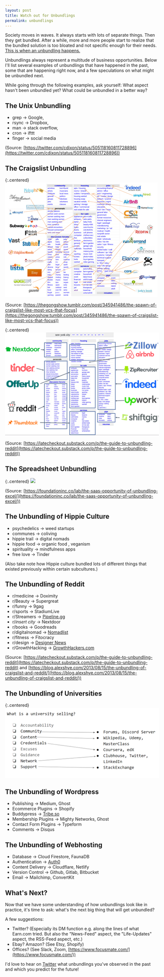 ```yaml
---
layout: post
title: Watch out for Unbundlings
permalink: unbundlings
---
```



Society moves in waves.  It always starts with lots of separate things. Then they get bundled. After a while, more and more people start to realize that the bundled solution is too bloated and not specific enough for their needs. [This is when an unbundling happens.](https://www.ben-evans.com/benedictevans/2015/5/21/office-messaging-and-verbs)

Unbundlings always represent a multitude of business opportunities. Below I'll list several examples of unbundlings that have happened in the past, some that are happening right now, and a few speculations on what might be unbundled next. 

While going through the following examples, ask yourself:  What aspect hasn't been unbundled yet? What could be unbundled in a better way?

## The Unix **Unbundling**

- grep → Google,
- rsync → Dropbox,
- man → stack overflow,
- cron → ifttt
- finger → social media

(Source: [https://twitter.com/cdixon/status/505118160811728896](https://twitter.com/cdixon/status/505118160811728896))

## The Craigslist Unbundling

{:.centered}
![](/images/craigslistverticals.png)

(Source: [https://thegongshow.tumblr.com/post/345941486/the-spawn-of-craigslist-like-most-vcs-that-focus](https://thegongshow.tumblr.com/post/345941486/the-spawn-of-craigslist-like-most-vcs-that-focus))

{:.centered}
![](/images/craigslistverticals2.png)

(Source: [https://latecheckout.substack.com/p/the-guide-to-unbundling-reddit](https://latecheckout.substack.com/p/the-guide-to-unbundling-reddit))

## The Spreadsheet Unbundling

{:.centered}
![](/images/spreadsheetverticals.jpg)

(Source: [https://foundationinc.co/lab/the-saas-opportunity-of-unbundling-excel/](https://foundationinc.co/lab/the-saas-opportunity-of-unbundling-excel/))

## **The Unbundling of Hippie Culture**

- psychedelics → weed startups
- communes → coliving
- hippie trail → digital nomads
- hippie food  → organic food , veganism
- spirituality → mindfulness apps
- free love → Tinder

(Also take note how Hippie culture bundled lots of different things that existed previously within certain subcultures.)

## The Unbundling of Reddit

- r/medicine → Doximity
- r/Beauty -> Supergreat
- r/funny → 9gag
- r/sports → StadiumLive
- r/Streamers → [Pipeline.gg](http://pipeline.gg/)
- r/*insert city* → Nextdoor
- r/books → Goodreads
- r/digitalnomad → [Nomadlist](https://nomadlist.com)
- r/fitness → Fitocracy
- r/design → [Designer News](https://www.designernews.co/)
- r/GrowthHacking → [GrowthHackers.com](https://growthhackers.com)




(Source: [https://latecheckout.substack.com/p/the-guide-to-unbundling-reddit](https://latecheckout.substack.com/p/the-guide-to-unbundling-reddit) and [https://blog.alexshye.com/2013/08/15/the-unbundling-of-craigslist-and-reddit/](https://blog.alexshye.com/2013/08/15/the-unbundling-of-craigslist-and-reddit/))

## The Unbundling of Universities


{:.centered}
![](/images/universityverticals.png)

## The Unbundling of Wordpress

- Publishing → Medium, Ghost
- Ecommerce Plugins → Shopify
- Buddypress → [Tribe.so](https://tribe.so/)
- Membership Plugins → Mighty Networks, Ghost
- Contact Form Plugins → Typeform
- Comments  → Disqus


## The Unbundling of Webhosting

- Database → Cloud Firestore, FaunaDB
- Authentication → [Auth0](https://auth0.com/)
- Content Delivery → Cloudflare, Netlify
- Version Control → Github, Gitlab, Bitbucket
- Email → Mailchimp, ConvertKit

## What's Next?

Now that we have some understanding of how unbundlings look like in practice, it's time to ask: what's the next big thing that will get unbundled?

A few suggestions:

- Twitter? (Especially its DM function e.g. along the lines of what Earn.com tried. But also the "News-Feed" aspect, the "Life-Updates" aspect, the RSS-Feed aspect, etc.)
- Ebay? Amazon? (See Etsy, Shopify)
- Offices? (See Slack, Zoom, [https://www.focusmate.com/](https://www.focusmate.com/))

I'd love to hear on [Twitter](https://twitter.com/jakobgreenfeld) what unbundlings you've observed in the past and which you predict for the future!